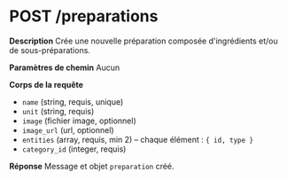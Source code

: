 # POST /preparations

**Description**
Crée une nouvelle préparation composée d'ingrédients et/ou de sous-préparations.

**Paramètres de chemin**
Aucun

**Corps de la requête**
- `name` (string, requis, unique)
- `unit` (string, requis)
- `image` (fichier image, optionnel)
- `image_url` (url, optionnel)
- `entities` (array, requis, min 2) – chaque élément : `{ id, type }`
- `category_id` (integer, requis)

**Réponse**
Message et objet `preparation` créé.
